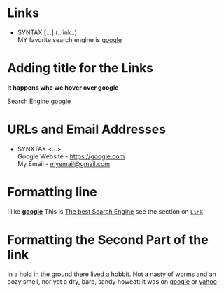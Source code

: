 # Links
- SYNTAX [...] (..link..)   
MY favorite search engine is [google](https://google.com)

# Adding title for the Links
**It happens whe we hover over google**

Search Engine [google](https://google.com "The best search engine")

# URLs and Email Addresses
- SYNXTAX <...>  
Google Website - <https://google.com>  
My Email - <myemail@gmail.com>

# Formatting line
I like **[google](https://google.com)**
This is [The best Search Engine](https://en.wikipedia.org/wiki/Search_engine) see the section on [`Link`](#links)

# Formatting the Second Part of the link

In a hold in the ground there lived a hobbit. Not a nasty of worms and an oozy smell, nor yet a dry, bare, sandy howeat: it was on [google][1] or [yahoo][2]

[1]: https://google.com
[2]: https://yahoo.com